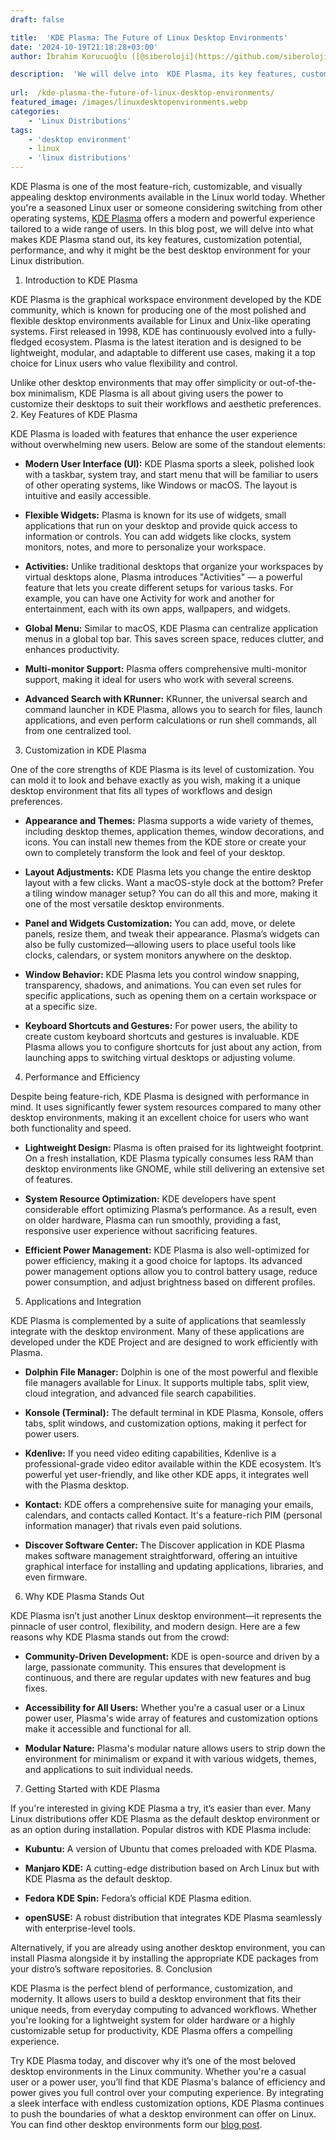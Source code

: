 ```yaml
---
draft: false

title:  'KDE Plasma: The Future of Linux Desktop Environments'
date: '2024-10-19T21:18:28+03:00'
author: İbrahim Korucuoğlu ([@siberoloji](https://github.com/siberoloji))

description:  'We will delve into  KDE Plasma, its key features, customization potential, performance, and why it might be the best desktop environment for you.' 
 
url:  /kde-plasma-the-future-of-linux-desktop-environments/
featured_image: /images/linuxdesktopenvironments.webp
categories:
    - 'Linux Distributions'
tags:
    - 'desktop environment'
    - linux
    - 'linux distributions'
---
```



KDE Plasma is one of the most feature-rich, customizable, and visually appealing desktop environments available in the Linux world today. Whether you're a seasoned Linux user or someone considering switching from other operating systems, <a href="https://kde.org/plasma-desktop/" target="_blank" rel="noopener" title="">KDE Plasma</a> offers a modern and powerful experience tailored to a wide range of users. In this blog post, we will delve into what makes KDE Plasma stand out, its key features, customization potential, performance, and why it might be the best desktop environment for your Linux distribution.



1. Introduction to KDE Plasma



KDE Plasma is the graphical workspace environment developed by the KDE community, which is known for producing one of the most polished and flexible desktop environments available for Linux and Unix-like operating systems. First released in 1998, KDE has continuously evolved into a fully-fledged ecosystem. Plasma is the latest iteration and is designed to be lightweight, modular, and adaptable to different use cases, making it a top choice for Linux users who value flexibility and control.



Unlike other desktop environments that may offer simplicity or out-of-the-box minimalism, KDE Plasma is all about giving users the power to customize their desktops to suit their workflows and aesthetic preferences.
2. Key Features of KDE Plasma



KDE Plasma is loaded with features that enhance the user experience without overwhelming new users. Below are some of the standout elements:


* **Modern User Interface (UI):** KDE Plasma sports a sleek, polished look with a taskbar, system tray, and start menu that will be familiar to users of other operating systems, like Windows or macOS. The layout is intuitive and easily accessible.

* **Flexible Widgets:** Plasma is known for its use of widgets, small applications that run on your desktop and provide quick access to information or controls. You can add widgets like clocks, system monitors, notes, and more to personalize your workspace.

* **Activities:** Unlike traditional desktops that organize your workspaces by virtual desktops alone, Plasma introduces "Activities" — a powerful feature that lets you create different setups for various tasks. For example, you can have one Activity for work and another for entertainment, each with its own apps, wallpapers, and widgets.

* **Global Menu:** Similar to macOS, KDE Plasma can centralize application menus in a global top bar. This saves screen space, reduces clutter, and enhances productivity.

* **Multi-monitor Support:** Plasma offers comprehensive multi-monitor support, making it ideal for users who work with several screens.

* **Advanced Search with KRunner:** KRunner, the universal search and command launcher in KDE Plasma, allows you to search for files, launch applications, and even perform calculations or run shell commands, all from one centralized tool.

3. Customization in KDE Plasma



One of the core strengths of KDE Plasma is its level of customization. You can mold it to look and behave exactly as you wish, making it a unique desktop environment that fits all types of workflows and design preferences.


* **Appearance and Themes:** Plasma supports a wide variety of themes, including desktop themes, application themes, window decorations, and icons. You can install new themes from the KDE store or create your own to completely transform the look and feel of your desktop.

* **Layout Adjustments:** KDE Plasma lets you change the entire desktop layout with a few clicks. Want a macOS-style dock at the bottom? Prefer a tiling window manager setup? You can do all this and more, making it one of the most versatile desktop environments.

* **Panel and Widgets Customization:** You can add, move, or delete panels, resize them, and tweak their appearance. Plasma’s widgets can also be fully customized—allowing users to place useful tools like clocks, calendars, or system monitors anywhere on the desktop.

* **Window Behavior:** KDE Plasma lets you control window snapping, transparency, shadows, and animations. You can even set rules for specific applications, such as opening them on a certain workspace or at a specific size.

* **Keyboard Shortcuts and Gestures:** For power users, the ability to create custom keyboard shortcuts and gestures is invaluable. KDE Plasma allows you to configure shortcuts for just about any action, from launching apps to switching virtual desktops or adjusting volume.

4. Performance and Efficiency



Despite being feature-rich, KDE Plasma is designed with performance in mind. It uses significantly fewer system resources compared to many other desktop environments, making it an excellent choice for users who want both functionality and speed.


* **Lightweight Design:** Plasma is often praised for its lightweight footprint. On a fresh installation, KDE Plasma typically consumes less RAM than desktop environments like GNOME, while still delivering an extensive set of features.

* **System Resource Optimization:** KDE developers have spent considerable effort optimizing Plasma’s performance. As a result, even on older hardware, Plasma can run smoothly, providing a fast, responsive user experience without sacrificing features.

* **Efficient Power Management:** KDE Plasma is also well-optimized for power efficiency, making it a good choice for laptops. Its advanced power management options allow you to control battery usage, reduce power consumption, and adjust brightness based on different profiles.

5. Applications and Integration



KDE Plasma is complemented by a suite of applications that seamlessly integrate with the desktop environment. Many of these applications are developed under the KDE Project and are designed to work efficiently with Plasma.


* **Dolphin File Manager:** Dolphin is one of the most powerful and flexible file managers available for Linux. It supports multiple tabs, split view, cloud integration, and advanced file search capabilities.

* **Konsole (Terminal):** The default terminal in KDE Plasma, Konsole, offers tabs, split windows, and customization options, making it perfect for power users.

* **Kdenlive:** If you need video editing capabilities, Kdenlive is a professional-grade video editor available within the KDE ecosystem. It’s powerful yet user-friendly, and like other KDE apps, it integrates well with the Plasma desktop.

* **Kontact:** KDE offers a comprehensive suite for managing your emails, calendars, and contacts called Kontact. It's a feature-rich PIM (personal information manager) that rivals even paid solutions.

* **Discover Software Center:** The Discover application in KDE Plasma makes software management straightforward, offering an intuitive graphical interface for installing and updating applications, libraries, and even firmware.

6. Why KDE Plasma Stands Out



KDE Plasma isn’t just another Linux desktop environment—it represents the pinnacle of user control, flexibility, and modern design. Here are a few reasons why KDE Plasma stands out from the crowd:


* **Community-Driven Development:** KDE is open-source and driven by a large, passionate community. This ensures that development is continuous, and there are regular updates with new features and bug fixes.

* **Accessibility for All Users:** Whether you're a casual user or a Linux power user, Plasma's wide array of features and customization options make it accessible and functional for all.

* **Modular Nature:** Plasma's modular nature allows users to strip down the environment for minimalism or expand it with various widgets, themes, and applications to suit individual needs.

7. Getting Started with KDE Plasma



If you're interested in giving KDE Plasma a try, it’s easier than ever. Many Linux distributions offer KDE Plasma as the default desktop environment or as an option during installation. Popular distros with KDE Plasma include:


* **Kubuntu:** A version of Ubuntu that comes preloaded with KDE Plasma.

* **Manjaro KDE:** A cutting-edge distribution based on Arch Linux but with KDE Plasma as the default desktop.

* **Fedora KDE Spin:** Fedora’s official KDE Plasma edition.

* **openSUSE:** A robust distribution that integrates KDE Plasma seamlessly with enterprise-level tools.




Alternatively, if you are already using another desktop environment, you can install Plasma alongside it by installing the appropriate KDE packages from your distro’s software repositories.
8. Conclusion



KDE Plasma is the perfect blend of performance, customization, and modernity. It allows users to build a desktop environment that fits their unique needs, from everyday computing to advanced workflows. Whether you're looking for a lightweight system for older hardware or a highly customizable setup for productivity, KDE Plasma offers a compelling experience.



Try KDE Plasma today, and discover why it’s one of the most beloved desktop environments in the Linux community. Whether you're a casual user or a power user, you’ll find that KDE Plasma's balance of efficiency and power gives you full control over your computing experience.
By integrating a sleek interface with endless customization options, KDE Plasma continues to push the boundaries of what a desktop environment can offer on Linux. You can find other desktop environments form our <a href="https://www.siberoloji.com/top-20-linux-desktop-environments-a-comprehensive-guide/" target="_blank" rel="noopener" title="">blog post</a>.

